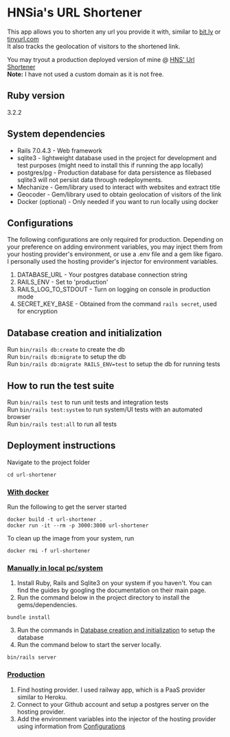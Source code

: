 # HNSia's URL Shortener

This app allows you to shorten any url you provide it with, similar to [bit.ly](bit.ly) or [tinyurl.com](tinyurl.com)\
It also tracks the geolocation of visitors to the shortened link.

You may tryout a production deployed version of mine @ [HNS' Url Shortener](url-shortener-production-edd0.up.railway.app) \
**Note:** I have not used a custom domain as it is not free.

## Ruby version

3.2.2

## System dependencies

- Rails 7.0.4.3 - Web framework
- sqlite3 - lightweight database used in the project for development and test purposes (might need to install this if running the app locally)
- postgres/pg - Production database for data persistence as filebased sqlite3 will not persist data through redeployments.
- Mechanize - Gem/library used to interact with websites and extract title
- Geocoder - Gem/library used to obtain geolocation of visitors of the link
- Docker (optional) - Only needed if you want to run locally using docker

## Configurations

The following configurations are only required for production. Depending on your preference on adding environment variables, you may inject them from your hosting provider's environment, or use a .env file and a gem like figaro. I personally used the hosting provider's injector for environment variables.

1. DATABASE_URL - Your postgres database connection string
2. RAILS_ENV - Set to 'production'
3. RAILS_LOG_TO_STDOUT - Turn on logging on console in production mode
4. SECRET_KEY_BASE - Obtained from the command `rails secret`, used for encryption

## Database creation and initialization

Run `bin/rails db:create` to create the db\
Run `bin/rails db:migrate` to setup the db\
Run `bin/rails db:migrate RAILS_ENV=test` to setup the db for running tests

## How to run the test suite

Run `bin/rails test` to run unit tests and integration tests\
Run `bin/rails test:system` to run system/UI tests with an automated browser\
Run `bin/rails test:all` to run all tests

## Deployment instructions

Navigate to the project folder

```
cd url-shortener
```

### <ins>With docker</ins>

Run the following to get the server started

```
docker build -t url-shortener .
docker run -it --rm -p 3000:3000 url-shortener
```

To clean up the image from your system, run

```
docker rmi -f url-shortener
```

### <ins>Manually in local pc/system</ins>

1. Install Ruby, Rails and Sqlite3 on your system if you haven't. You can find the guides by googling the documentation on their main page.
2. Run the command below in the project directory to install the gems/dependencies.

```
bundle install
```

3. Run the commands in [Database creation and initialization](#database-creation-and-initialization) to setup the database
4. Run the command below to start the server locally.

```
bin/rails server
```

### <ins>Production</ins>

1. Find hosting provider. I used railway app, which is a PaaS provider similar to Heroku.
2. Connect to your Github account and setup a postgres server on the hosting provider.
3. Add the environment variables into the injector of the hosting provider using information from [Configurations](#configurations)
